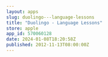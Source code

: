 ```yaml
---
layout: apps
slug: duolingo---language-lessons
title: "Duolingo - Language Lessons"
store: apple
app_id: 570060128
date: 2024-01-08T18:20:58Z
published: 2012-11-13T08:00:00Z
---
```

